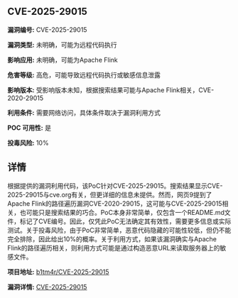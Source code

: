 ## CVE-2025-29015

**漏洞编号:** CVE-2025-29015

**漏洞类型:** 未明确，可能为远程代码执行

**影响应用:** 未明确，可能为Apache Flink

**危害等级:** 高危，可能导致远程代码执行或敏感信息泄露

**影响版本:** 受影响版本未知，根据搜索结果可能与Apache Flink相关，CVE-2020-29015

**利用条件:** 需要网络访问，具体条件取决于漏洞利用方式

**POC 可用性:** 是

**投毒风险:** 10%

## 详情

根据提供的漏洞利用代码，该PoC针对CVE-2025-29015。搜索结果显示CVE-2025-29015与cve.org有关，但更详细的信息未提供。然而，网页9提到了Apache Flink的路径遍历漏洞CVE-2020-29015，这可能与CVE-2025-29015相关，也可能只是搜索结果的巧合。PoC本身非常简单，仅包含一个README.md文件，标记了CVE编号。因此，仅凭此PoC无法确定其有效性，需要更多信息或实际测试。关于投毒风险，由于PoC非常简单，恶意代码隐藏的可能性较低，但仍不能完全排除，因此给出10%的概率。关于利用方式，如果该漏洞确实与Apache Flink的路径遍历相关，则利用方式可能是通过构造恶意URL来读取服务器上的敏感文件。

**项目地址:** [b1tm4r/CVE-2025-29015](https://github.com/b1tm4r/CVE-2025-29015)

**漏洞详情:** [CVE-2025-29015](https://nvd.nist.gov/vuln/detail/CVE-2025-29015)